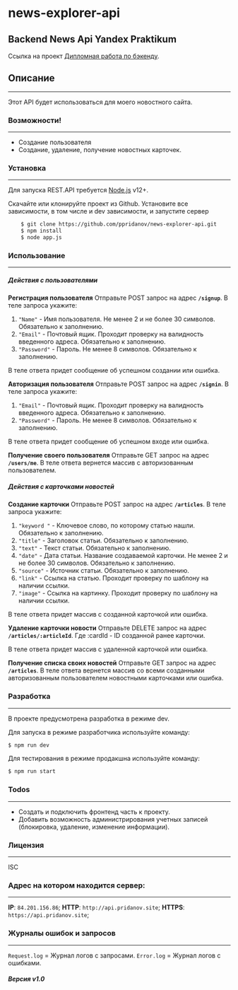 # news-explorer-api
Backend News Api Yandex Praktikum
------------
Ссылка на проект [Дипломная работа по бэкенду](https://github.com/ppridanov/news-explorer-api/).

## Описание
------------
Этот API будет использоваться для моего новостного сайта. 

### Возможности!
------------
- Создание пользователя
- Создание, удаление, получение новостных карточек.

### Установка
------------
Для запуска REST.API требуется [Node.js](https://nodejs.org/) v12+.

Скачайте или клонируйте проект из Github. Установите все зависимости, в том числе и dev зависимости, и запустите сервер

```sh
    $ git clone https://github.com/ppridanov/news-explorer-api.git
    $ npm install
    $ node app.js
```

### Использование
------------
##### Действия с пользователями
  
**Регистрация пользователя**
Отправьте POST запрос на адрес **```/signup```**. В теле запроса укажите:
1. ```"Name"``` - Имя пользователя. Не менее 2 и не более 30 символов. Обязательно к заполнению.
2. ```"Email"``` - Почтовый ящик. Проходит проверку на валидность введенного адреса. Обязательно к заполнению.
3. ```"Password"``` - Пароль. Не менее 8 символов. Обязательно к заполнению.

 В теле ответа придет сообщение об успешном создании или ошибка.
 
**Авторизация пользователя**
Отправьте POST запрос на адрес **```/signin```**. В теле запроса укажите:
1. ```"Email"``` - Почтовый ящик. Проходит проверку на валидность введенного адреса. Обязательно к заполнению.
2. ```"Password"``` - Пароль. Не менее 8 символов. Обязательно к заполнению.

В теле ответа придет сообщение об успешном входе или ошибка.

**Получение своего пользователя**
Отправьте GET запрос на адрес **```/users/me```**. В теле ответа вернется массив с авторизованным пользователем.

##### Действия с карточками новостей

**Создание карточки**
Отправьте POST запрос на адрес **```/articles```**. В теле запроса укажите:
1. ```"keyword "``` - Ключевое слово, по которому статью нашли. Обязательно к заполнению.
2. ```"title"``` - Заголовок статьи. Обязательно к заполнению.
3. ```"text"``` - Текст статьи. Обязательно к заполнению.
4. ```"date"``` - Дата статьи. Название создаваемой карточки. Не менее 2 и не более 30 символов. Обязательно к заполнению.
5. ```"source"``` - Источник статьи. Обязательно к заполнению.
6. ```"link"``` - Ссылка на статью. Проходит проверку по шаблону на наличии ссылки.
7. ```"image"``` - Ссылка на картинку. Проходит проверку по шаблону на наличии ссылки.


 В теле ответа придет массив с созданной карточкой или ошибка.

**Удаление карточки новости**
Отправьте DELETE запрос на адрес **```/articles/:articleId```**. Где :cardId - ID созданной ранее карточки.

 В теле ответа придет массив с удаленной карточкой или ошибка.
 
 **Получение списка своих новостей**
Отправьте GET запрос на адрес **```/articles```**. В теле ответа вернется массив со всеми созданными авторизованным пользователем новостными карточками или ошибка.
 
### Разработка
------------
В проекте предусмотрена разработка в режиме dev.

Для запуска в режиме разработчика используйте команду:

```sh
$ npm run dev
```
Для тестирования в режиме продакшна используйте команду:
```sh
$ npm run start
```
### Todos
------------
 - Создать и подключить фронтенд часть к проекту.
 - Добавить возможность администрирования учетных записей (блокировка, удаление, изменение информации).

### Лицензия
---------
ISC

### Адрес на котором находится сервер: 
-------
**IP**: ``84.201.156.86``; 
**HTTP**: ``http://api.pridanov.site``; 
**HTTPS**: ``https://api.pridanov.site``;
### Журналы ошибок и запросов
------
```Request.log``` = Журнал логов с запросами. 
```Error.log``` = Журнал логов с ошибками.

##### Версия v1.0

